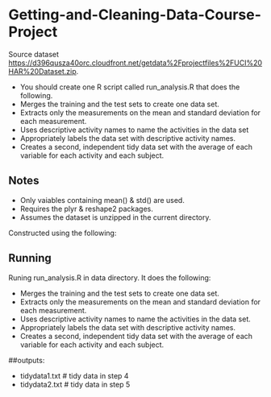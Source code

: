 # Getting-and-Cleaning-Data-Course-Project

Source dataset https://d396qusza40orc.cloudfront.net/getdata%2Fprojectfiles%2FUCI%20HAR%20Dataset.zip.

*  You should create one R script called run_analysis.R that does the following.
*  Merges the training and the test sets to create one data set.
*  Extracts only the measurements on the mean and standard deviation for each measurement.
*  Uses descriptive activity names to name the activities in the data set
*  Appropriately labels the data set with descriptive activity names.
*  Creates a second, independent tidy data set with the average of each variable for each activity and each subject.

## Notes

*  Only vaiables containing mean() & std() are used.
*  Requires the plyr & reshape2 packages.
*  Assumes the dataset is unzipped in the current directory.

Constructed using the following:


##  Running

Runing run_analysis.R in data directory.
It does the following:
*  Merges the training and the test sets to create one data set.
*  Extracts only the measurements on the mean and standard deviation for each measurement. 
*  Uses descriptive activity names to name the activities in the data set.
*  Appropriately labels the data set with descriptive activity names. 
*  Creates a second, independent tidy data set with the average of each variable for each activity and each subject. 

##outputs: 
* tidydata1.txt   # tidy data in step 4
* tidydata2.txt   # tidy data in step 5

